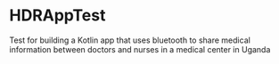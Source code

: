 # HDRAppTest
Test for building a Kotlin app that uses bluetooth to share medical information between doctors and nurses in a medical center in Uganda
